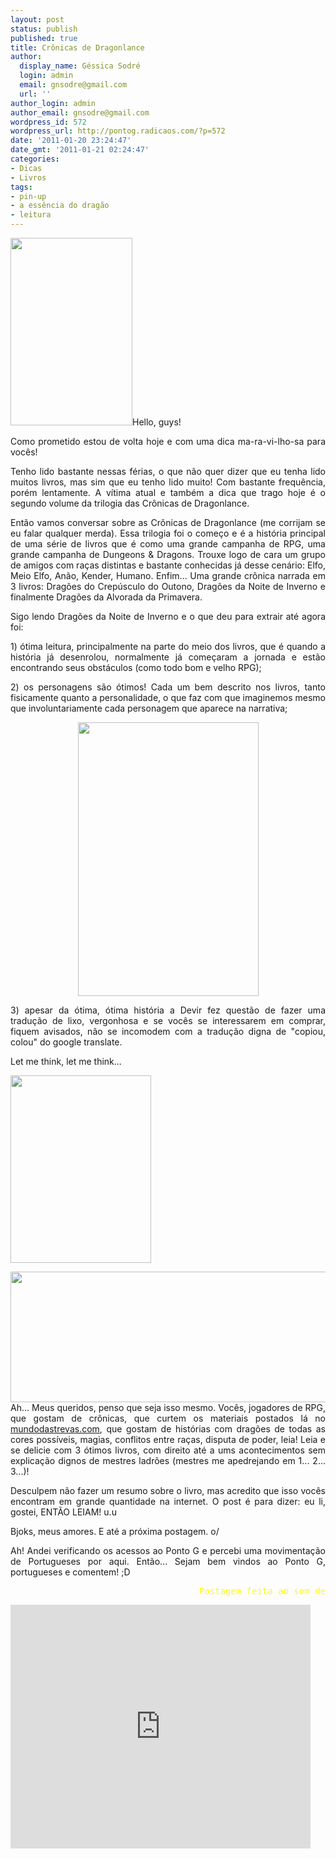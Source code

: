 ```yaml
---
layout: post
status: publish
published: true
title: Crônicas de Dragonlance
author:
  display_name: Géssica Sodré
  login: admin
  email: gnsodre@gmail.com
  url: ''
author_login: admin
author_email: gnsodre@gmail.com
wordpress_id: 572
wordpress_url: http://pontog.radicaos.com/?p=572
date: '2011-01-20 23:24:47'
date_gmt: '2011-01-21 02:24:47'
categories:
- Dicas
- Livros
tags:
- pin-up
- a essência do dragão
- leitura
---
```

<p style="text-align: justify;"><a href="http://pontog.radicaos.com/wp-content/uploads/2011/01/PinUp_30.png"><img class="alignleft size-medium wp-image-577" title="PinUp_30" src="http://pontog.radicaos.com/wp-content/uploads/2011/01/PinUp_30-195x300.png" alt="" width="195" height="300" /></a>Hello, guys!</p>
<p style="text-align: justify;">Como prometido estou de volta hoje e com uma dica ma-ra-vi-lho-sa para vocês!</p>
<p style="text-align: justify;">Tenho lido bastante nessas férias, o que não quer dizer que eu tenha lido muitos livros, mas sim que eu tenho lido muito! Com bastante frequência, porém lentamente. A vítima atual e também a dica que trago hoje é o segundo volume da trilogia das Crônicas de Dragonlance.</p>
<p style="text-align: justify;">Então vamos conversar sobre as Crônicas de Dragonlance (me corrijam se eu falar qualquer merda). Essa trilogia foi o começo e é a história principal de uma série de livros que é como uma grande campanha de RPG, uma grande campanha de Dungeons &amp; Dragons. Trouxe logo de cara um grupo de amigos com raças distintas e bastante conhecidas já desse cenário: Elfo, Meio Elfo, Anão, Kender, Humano. Enfim... Uma grande crônica narrada em 3 livros: Dragões do Crepúsculo do Outono, Dragões da Noite de Inverno e finalmente Dragões da Alvorada da Primavera.</p>
<p style="text-align: justify;">Sigo lendo Dragões da Noite de Inverno e o que deu para extrair até agora foi:</p>
<p style="text-align: justify;">1) ótima leitura, principalmente na parte do meio dos livros, que é quando a história já desenrolou, normalmente já começaram a jornada e estão encontrando seus obstáculos (como todo bom e velho RPG);</p>
<p style="text-align: justify;">2) os personagens são ótimos! Cada um bem descrito nos livros, tanto fisicamente quanto a personalidade, o que faz com que imaginemos mesmo que involuntariamente cada personagem que aparece na narrativa;</p>
<p style="text-align: center;"><a href="http://fc06.deviantart.net/fs14/f/2007/110/0/f/Dragonlance_7_by_JPRart.jpg"><img class="aligncenter" title="Dragonlance" src="http://fc06.deviantart.net/fs14/f/2007/110/0/f/Dragonlance_7_by_JPRart.jpg" alt="" width="289" height="438" /></a></p>
<p style="text-align: justify;">3) apesar da ótima, ótima história a Devir fez questão de fazer uma tradução de lixo, vergonhosa e se vocês se interessarem em comprar, fiquem avisados, não se incomodem com a tradução digna de "copiou, colou" do google translate.</p>
<p style="text-align: justify;">
<p style="text-align: justify;">Let me think, let me think...</p>
<p><a href="http://pontog.radicaos.com/wp-content/uploads/2011/01/DSC05501.jpg"><img class="aligncenter size-medium wp-image-578" title="DSC05501" src="http://pontog.radicaos.com/wp-content/uploads/2011/01/DSC05501-e1295575632786-225x300.jpg" alt="" width="225" height="300" /></a></p>
<p style="text-align: justify;"><a href="http://4.bp.blogspot.com/_vDJMo8-79_Y/TH3Z6oXjshI/AAAAAAAADmU/oiWh6ezf5e4/s1600/Dragonlance_Logo.jpg"><img class="aligncenter" title="Logo Dragonlance" src="http://4.bp.blogspot.com/_vDJMo8-79_Y/TH3Z6oXjshI/AAAAAAAADmU/oiWh6ezf5e4/s1600/Dragonlance_Logo.jpg" alt="" width="576" height="209" /></a>Ah... Meus queridos, penso que seja isso mesmo. Vocês, jogadores de RPG, que gostam de crônicas, que curtem os materiais postados lá no <a title="mundodastrevas.com" href="http://mundodastrevas.com/" target="_blank">mundodastrevas.com</a>, que gostam de histórias com dragões de todas as cores possíveis, magias, conflitos entre raças, disputa de poder, leia! Leia e se delicie com 3 ótimos livros, com direito até a ums acontecimentos sem explicação dignos de mestres ladrões (mestres me apedrejando em 1... 2... 3...)!</p>
<p style="text-align: justify;">
<p style="text-align: justify;">Desculpem não fazer um resumo sobre o livro, mas acredito que isso vocês encontram em grande quantidade na internet. O post é para dizer: eu li, gostei, ENTÃO LEIAM! u.u</p>
<p style="text-align: justify;">
<p style="text-align: justify;">Bjoks, meus amores. E até a próxima postagem. o/</p>
<p style="text-align: justify;">
<p style="text-align: justify;">Ah! Andei verificando os acessos ao Ponto G e percebi uma movimentação de Portugueses por aqui. Então... Sejam bem vindos ao Ponto G, portugueses e comentem! ;D</p>
<p style="text-align: justify;">
<pre style="text-align: right;"><span style="color: #ffff00;">Postagem feita ao som de</span>
</pre>
<p><iframe title="YouTube video player" class="youtube-player" type="text/html" width="480" height="390" src="http://www.youtube.com/embed/7zAO3f0c1XY?rel=0" frameborder="0" allowFullScreen></iframe></p>

